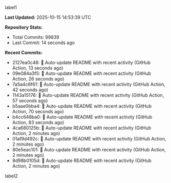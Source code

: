 
label1 
<!-- ACTIVITY_START -->
**Last Updated:** 2025-10-15 14:53:39 UTC

**Repository Stats:**
- Total Commits: 99839
- Last Commit: 14 seconds ago

**Recent Commits:**
- 2127ea0c48: 🤖 Auto-update README with recent activity (GitHub Action, 13 seconds ago)
- 09e084a3f5: 🤖 Auto-update README with recent activity (GitHub Action, 26 seconds ago)
- 7a5a4c6f61: 🤖 Auto-update README with recent activity (GitHub Action, 42 seconds ago)
- 1143a15176: 🤖 Auto-update README with recent activity (GitHub Action, 57 seconds ago)
- b5aae0bba4: 🤖 Auto-update README with recent activity (GitHub Action, 70 seconds ago)
- b4cc648ba0: 🤖 Auto-update README with recent activity (GitHub Action, 83 seconds ago)
- 4ca680125b: 🤖 Auto-update README with recent activity (GitHub Action, 2 minutes ago)
- 01af9d492c: 🤖 Auto-update README with recent activity (GitHub Action, 2 minutes ago)
- 80e5eac101: 🤖 Auto-update README with recent activity (GitHub Action, 2 minutes ago)
- 8d98b0105d: 🤖 Auto-update README with recent activity (GitHub Action, 2 minutes ago)
<!-- ACTIVITY_END -->

label2
